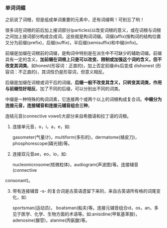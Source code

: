 ### 单词词缀

之前说了词根，但是组成单词重要的元素中，还有词缀啊！可别忘了哟！

很多词在词根的前后加上接词部分(particles)以改变词根的意义，或在词根与词根之间加上接词部分构成合成词，这些就是构词词缀。词缀(affix)按构词的结构位置又分为前缀(prefix)，后缀(suffix)，半后缀(semisuffix)和中缀(infix)。

前缀是加缀在词根前的词缀，是构词中特别是在派生中不可缺少的辅助词缀。前缀具有一定的含义，**加前缀在词根上只是可以改变、限制或加强这个词的含义，但不改变其词类**。如honest(形容词：正直的)，加上否定前缀dis后变成 dishonest (形容词：不正直的)，其词性仍是形容词，但意义相反。

后缀是加缀在词根或词干后的词缀。**后缀一般不改变其含义，只转变其词类，作用与前缀恰好相反**。加了不同的后缀，可以分别出不同的词类。

中缀是一种特殊的构词词素，它连接两个或两个以上的词根构成复合词。**中缀分为连接元音，连接辅音和连接元辅音组合三种**。

连结元音(connective vowel)大部分来自希腊语和拉丁语的词根。

1. 连接单元音，o，i，a，e，如:

   gasometer(气量计)，multiform(多形的)，dermatome(植皮刀)， phosphorescope(磷光镜)等。

2. 连接双元音ae，eo，io，如:

   nucleomicrosome(核微粒体)，audiogram(声波图)等。连接辅音(connective

consonant)。

3. 带有连接辅音 -s- 的复合词是古英语遗留下来的，来自古英语所有格的词尾变化，如:

    sportsman(运动员)， boatsman(船夫)等。连接元辅音组合id，os，an，多见于医学、化学、生物方面的术语等。如:anisidine(甲氧基苯胺)，adenosine(腺苷)，alanine(丙氨酸)等。



